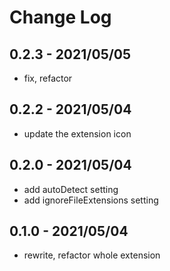 # Change Log

## 0.2.3 - 2021/05/05

- fix, refactor

## 0.2.2 - 2021/05/04

- update the extension icon

## 0.2.0 - 2021/05/04

- add autoDetect setting
- add ignoreFileExtensions setting

## 0.1.0 - 2021/05/04

- rewrite, refactor whole extension
